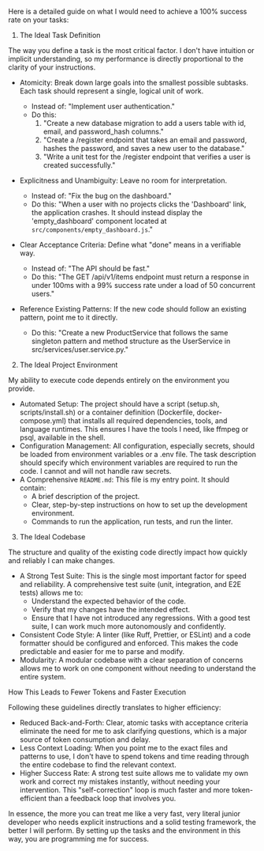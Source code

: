 Here is a detailed guide on what I would need to achieve a 100% success rate on your tasks:

  1. The Ideal Task Definition

  The way you define a task is the most critical factor. I don't have intuition or implicit
  understanding, so my performance is directly proportional to the clarity of your instructions.

   * Atomicity: Break down large goals into the smallest possible subtasks. Each task should represent
     a single, logical unit of work.
       * Instead of: "Implement user authentication."
       * Do this:
           1. "Create a new database migration to add a users table with id, email, and password_hash
              columns."
           2. "Create a /register endpoint that takes an email and password, hashes the password, and
              saves a new user to the database."
           3. "Write a unit test for the /register endpoint that verifies a user is created
              successfully."

   * Explicitness and Unambiguity: Leave no room for interpretation.
       * Instead of: "Fix the bug on the dashboard."
       * Do this: "When a user with no projects clicks the 'Dashboard' link, the application crashes.
          It should instead display the 'empty_dashboard' component located at
         `src/components/empty_dashboard.js`."

   * Clear Acceptance Criteria: Define what "done" means in a verifiable way.
       * Instead of: "The API should be fast."
       * Do this: "The GET /api/v1/items endpoint must return a response in under 100ms with a 99%
         success rate under a load of 50 concurrent users."

   * Reference Existing Patterns: If the new code should follow an existing pattern, point me to it
     directly.
       * Do this: "Create a new ProductService that follows the same singleton pattern and method
         structure as the UserService in src/services/user.service.py."

  2. The Ideal Project Environment

  My ability to execute code depends entirely on the environment you provide.

   * Automated Setup: The project should have a script (setup.sh, scripts/install.sh) or a container
     definition (Dockerfile, docker-compose.yml) that installs all required dependencies, tools, and
     language runtimes. This ensures I have the tools I need, like ffmpeg or psql, available in the
     shell.
   * Configuration Management: All configuration, especially secrets, should be loaded from
     environment variables or a .env file. The task description should specify which environment
     variables are required to run the code. I cannot and will not handle raw secrets.
   * A Comprehensive `README.md`: This file is my entry point. It should contain:
       * A brief description of the project.
       * Clear, step-by-step instructions on how to set up the development environment.
       * Commands to run the application, run tests, and run the linter.

  3. The Ideal Codebase

  The structure and quality of the existing code directly impact how quickly and reliably I can
  make changes.

   * A Strong Test Suite: This is the single most important factor for speed and reliability. A
     comprehensive test suite (unit, integration, and E2E tests) allows me to:
       * Understand the expected behavior of the code.
       * Verify that my changes have the intended effect.
       * Ensure that I have not introduced any regressions.
      With a good test suite, I can work much more autonomously and confidently.
   * Consistent Code Style: A linter (like Ruff, Prettier, or ESLint) and a code formatter should be
     configured and enforced. This makes the code predictable and easier for me to parse and modify.
   * Modularity: A modular codebase with a clear separation of concerns allows me to work on one
     component without needing to understand the entire system.

  How This Leads to Fewer Tokens and Faster Execution

  Following these guidelines directly translates to higher efficiency:

   * Reduced Back-and-Forth: Clear, atomic tasks with acceptance criteria eliminate the need for me
     to ask clarifying questions, which is a major source of token consumption and delay.
   * Less Context Loading: When you point me to the exact files and patterns to use, I don't have to
     spend tokens and time reading through the entire codebase to find the relevant context.
   * Higher Success Rate: A strong test suite allows me to validate my own work and correct my
     mistakes instantly, without needing your intervention. This "self-correction" loop is much
     faster and more token-efficient than a feedback loop that involves you.

  In essence, the more you can treat me like a very fast, very literal junior developer who needs
  explicit instructions and a solid testing framework, the better I will perform. By setting up the
   tasks and the environment in this way, you are programming me for success.